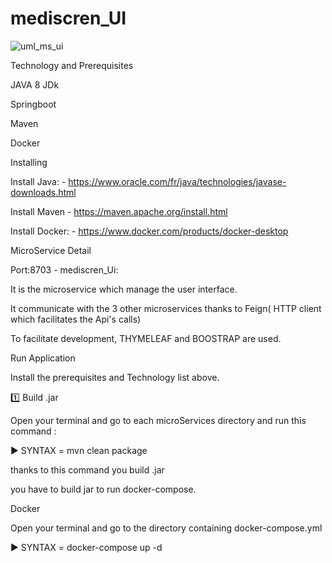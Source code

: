 # mediscren_UI


![uml_ms_ui](https://user-images.githubusercontent.com/42712490/181648275-4b935721-0f9f-480f-af30-3faee5b01ede.png)




Technology and Prerequisites


JAVA 8 JDk


Springboot

Maven

Docker

Installing


Install Java: - https://www.oracle.com/fr/java/technologies/javase-downloads.html


Install Maven - https://maven.apache.org/install.html

Install Docker: - https://www.docker.com/products/docker-desktop

MicroService Detail

Port:8703 - mediscren_Ui:


It is the microservice which manage the user interface. 

It communicate with the 3 other microservices thanks to Feign( HTTP client which facilitates the Api's calls)


To facilitate development, THYMELEAF and BOOSTRAP are used.

Run Application

Install the prerequisites and Technology list above.

1️⃣ Build .jar

Open your terminal and go to each microServices directory and run this command :


▶️ SYNTAX = mvn clean package


thanks to this command you build .jar


you have to build jar to run docker-compose.


Docker


Open your terminal and go to the directory containing docker-compose.yml


▶️ SYNTAX = docker-compose up -d

